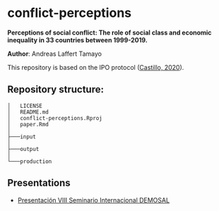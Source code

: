 # conflict-perceptions

**Perceptions of social conflict: The role of social class and economic inequality in 33 countries between 1999-2019.**

**Author**: Andreas Laffert Tamayo

This repository is based on the IPO protocol ([Castillo, 2020](https://juancarloscastillo.github.io/ipo/index_es.html)).

## Repository structure:
```
│   LICENSE
│   README.md
│   conflict-perceptions.Rproj
│   paper.Rmd
│
├───input
│
├───output
│
└───production

```

## Presentations

- [Presentación VIII Seminario Internacional DEMOSAL](https://andreas-lafferte.github.io/conflict-perceptions/presentations/DEMOSAL2025.html)